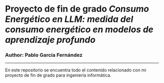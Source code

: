 # Proyecto de fin de grado *Consumo Energético en LLM: medida del consumo energético en modelos de aprendizaje profundo*
### Author: Pablo García Fernández
___

En este repositorio se encuentra todo el contenido relacionado con mi proyecto de fin de grado para ingeniería informática.

